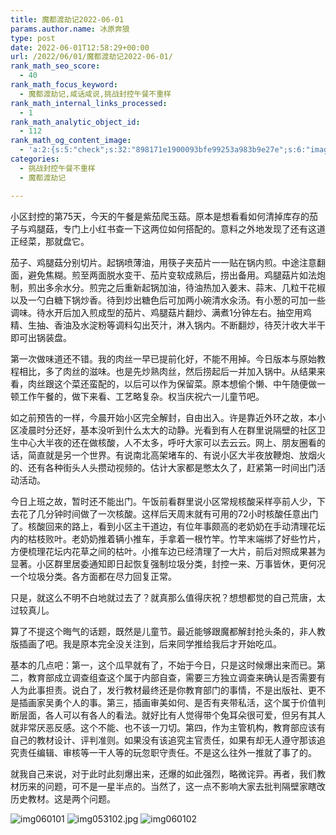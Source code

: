 ```yaml
---
title: 魔都渡劫记2022-06-01
params.author.name: 冰原奔狼
type: post
date: 2022-06-01T12:58:29+00:00
url: /2022/06/01/魔都渡劫记2022-06-01/
rank_math_seo_score:
  - 40
rank_math_focus_keyword:
  - 魔都渡劫记,咸话咸说,挑战封控午餐不重样
rank_math_internal_links_processed:
  - 1
rank_math_analytic_object_id:
  - 112
rank_math_og_content_image:
  - 'a:2:{s:5:"check";s:32:"898171e1900093bfe99253a983b9e27e";s:6:"images";a:0:{}}'
categories:
  - 挑战封控午餐不重样
  - 魔都渡劫记

---
```

小区封控的第75天，今天的午餐是紫茄爬玉菇。原本是想看看如何清掉库存的茄子与鸡腿菇，专门上小红书查一下这两位如何搭配的。意料之外地发现了还有这道正经菜，那就盘它。

茄子、鸡腿菇分别切片。起锅喷薄油，用筷子夹茄片一一贴在锅内煎。中途注意翻面，避免焦糊。煎至两面脱水变干、茄片变软成熟后，捞出备用。鸡腿菇片如法炮制，煎出多余水分。煎完之后重新起锅加油，待油热加入姜末、蒜末、几粒干花椒以及一勺白糖下锅炒香。待到炒出糖色后可加两小碗清水汆汤。有小葱的可加一些调味。待水开后加入煎成型的茄片、鸡腿菇片翻炒、满煮1分钟左右。抽空用鸡精、生抽、香油及水淀粉等调料勾出芡汁，淋入锅内。不断翻炒，待芡汁收大半干即可出锅装盘。

第一次做味道还不错。我的肉丝一早已提前化好，不能不用掉。今日版本与原始教程相比，多了肉丝的滋味。也是先炒熟肉丝，然后捞起后一并加入锅中。从结果来看，肉丝跟这个菜还蛮配的，以后可以作为保留菜。原本想偷个懒、中午随便做一顿工作午餐的，做下来看、工艺略复杂。权当庆祝六一儿童节吧。

如之前预告的一样，今晨开始小区完全解封，自由出入。许是靠近外环之故，本小区凌晨时分还好，基本没听到什么太大的动静。光看到有人在群里说隔壁的社区卫生中心大半夜的还在做核酸，人不太多，呼吁大家可以去云云。网上、朋友圈看的话，简直就是另一个世界。有说南北高架堵车的、有说小区大半夜放鞭炮、放烟火的、还有各种街头人头攒动视频的。估计大家都是憋太久了，赶紧第一时间出门活动活动。

今日上班之故，暂时还不能出门。午饭前看群里说小区常规核酸采样亭前人少，下去花了几分钟时间做了一次核酸。这样后天周末就有可用的72小时核酸任意出门了。核酸回来的路上，看到小区主干道边，有位年事颇高的老奶奶在手动清理花坛内的枯枝败叶。老奶奶推着辆小推车，手拿着一根竹竿。竹竿末端绑了好些竹片，方便梳理花坛内花草之间的枯叶。小推车边已经清理了一大片，前后对照成果甚为显著。小区群里居委通知即日起恢复强制垃圾分类，封控一来、万事皆休，更何况一个垃圾分类。各方面都在尽力回复正常。

只是，就这么不明不白地就过去了？就真那么值得庆祝？想想都觉的自己荒唐，太过较真儿。

算了不提这个晦气的话题，既然是儿童节。最近能够跟魔都解封抢头条的，非人教版插画了吧。我是原本完全没关注到，后来同学推给我后才开始吃瓜。

基本的几点吧：第一，这个瓜早就有了，不始于今日，只是这时候爆出来而已。第二，教育部成立调查组查这个属于内部自查，需要三方独立调查来确认是否需要有人为此事担责。说白了，发行教材最终还是你教育部门的事情，不是出版社、更不是插画家吴勇个人的事。第三，插画审美如何、是否有夹带私活，这个属于价值判断层面，各人可以有各人的看法。就好比有人觉得带个兔耳朵很可爱，但另有其人就非常厌恶反感。这个不能、也不该一刀切。第四，作为主管机构，教育部应该有自己的教材设计、评判准则。如果没有该追究主官责任，如果有却无人遵守那该追究责任编辑、审核等一干人等的玩忽职守责任。不是这么往外一推就了事了的。

就我自己来说，对于此时此刻爆出来，还爆的如此强烈，略微诧异。再者，我们教材历来的问题，可不是一星半点的。当然了，这一点不影响大家去批判隔壁家瞎改历史教材。这是两个问题。

<img decoding="async" src="https://i0.wp.com/s2.loli.net/2022/06/01/hMGbiE86muQop2x.jpg?w=640&#038;ssl=1" alt="img060101" data-recalc-dims="1" />
<img decoding="async" src="https://i0.wp.com/s2.loli.net/2022/05/31/sUoLZg2rY8fvTXz.jpg?w=640&#038;ssl=1" alt="img053102.jpg" data-recalc-dims="1" />
<img decoding="async" src="https://i0.wp.com/s2.loli.net/2022/06/01/LzCmA8tjEpOkRnU.jpg?w=640&#038;ssl=1" alt="img060102" data-recalc-dims="1" />

